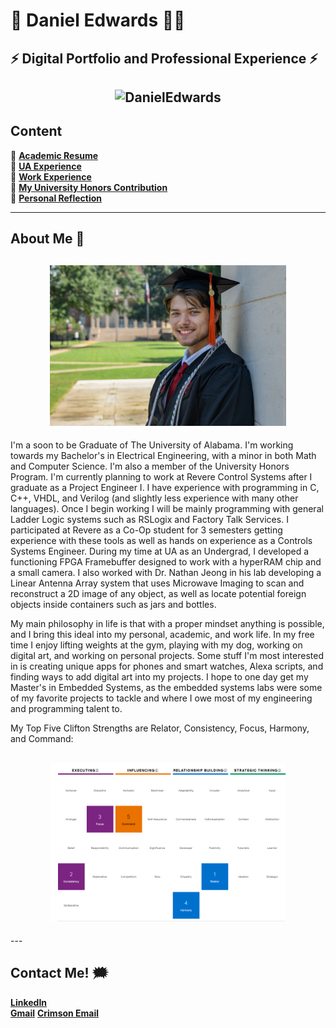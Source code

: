 # 🦾 Daniel Edwards 👨‍💻

## ⚡️ Digital Portfolio and Professional Experience ⚡️

<h2 align="center">
  <img src="https://github.com/DanEdwards14/E-Portfolio/blob/main/Photos/PortfolioGif.gif" alt="DanielEdwards" width="600px" /> 
  <br>
</h2>

## Content

🍌 **[Academic Resume](https://github.com/DanEdwards14/E-Portfolio/blob/main/AcademicResume.pdf/)**\
🍌 **[UA Experience](https://github.com/DanEdwards14/E-Portfolio/tree/main/UA%20Work/)**\
🍌 **[Work Experience](https://github.com/DanEdwards14/E-Portfolio/tree/main/Occupational%20Experience/)**\
🍌 **[My University Honors Contribution](https://barskiyali.wixsite.com/uh401-eportfolio)**\
🍌 **[Personal Reflection](https://github.com/DanEdwards14/E-Portfolio/blob/main/UA%20Work/WhoAmIReflection.pdf/)**

---

## About Me 🦍

<h2 align="center">
  <img src="https://github.com/DanEdwards14/E-Portfolio/blob/main/Photos/53058427233_5774e95799_o.jpg" alt="DanielEdwards" width="75%" height="75%">
</h2>

I'm a soon to be Graduate of The University of Alabama. I'm working towards my Bachelor's in Electrical Engineering, with a minor in both Math and Computer Science. I'm also a member of the University Honors Program. I'm currently planning to work at Revere Control Systems after I graduate as a Project Engineer I. I have experience with programming in C, C++, VHDL, and Verilog (and slightly less experience with many other languages). Once I begin working I will be mainly programming with general Ladder Logic systems such as RSLogix and Factory Talk Services. I participated at Revere as a Co-Op student for 3 semesters getting experience with these tools as well as hands on experience as a Controls Systems Engineer. During my time at UA as an Undergrad, I developed a functioning FPGA Framebuffer designed to work with a hyperRAM chip and a small camera. I also worked with Dr. Nathan Jeong in his lab developing a Linear Antenna Array system that uses Microwave Imaging to scan and reconstruct a 2D image of any object, as well as locate potential foreign objects inside containers such as jars and bottles.

My main philosophy in life is that with a proper mindset anything is possible, and I bring this ideal into my personal, academic, and work life. In my free time I enjoy lifting weights at the gym, playing with my dog, working on digital art, and working on personal projects. Some stuff I'm most interested in is creating unique apps for phones and smart watches, Alexa scripts, and finding ways to add digital art into my projects. I hope to one day get my Master's in Embedded Systems, as the embedded systems labs were some of my favorite projects to tackle and where I owe most of my engineering and programming talent to.

My Top Five Clifton Strengths are Relator, Consistency, Focus, Harmony, and Command:

<h2 align="center">
  <img src="https://github.com/DanEdwards14/E-Portfolio/blob/main/Photos/CliftonStrengths.PNG" alt="DanielEdwards" width="75%" height="75%">
</h2>
---


## Contact Me! 🗯️

**[LinkedIn](www.linkedin.com/in/daniel-edwards-5a0449180)**\
**[Gmail](danieledwards00@gmail.com)**
**[Crimson Email](daedwards3@crimson.ua.edu)**


